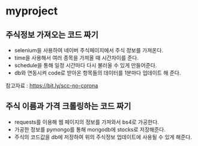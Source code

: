 myproject
==========

## 주식정보 가져오는 코드 짜기
* selenium을 사용하여 네이버 주식페이지에서 주식 정보를 가져온다.
* time을 사용해서 여러 종목을 가져올 때 시간차이를 준다.
* schedule을 통해 일정 시간마다 다시 불러올 수 있게 만들어준다.
* db와 연동시켜 code로 받아온 항목들의 데이터를 1분마다 업데이트 해 준다.

참고자료 : <https://bit.ly/scc-no-corona>

## 주식 이름과 가격 크롤링하는 코드 짜기
* requests를 이용해 웹 페이지의 정보를 가져와서 bs4로 가공한다.
* 가공한 정보를 pymongo를 통해 mongodb에 stocks로 저장해준다.
*  주식의 코드값을 db에 저장하여 위의 주식정보 업데이트에 사용될 수 있게 해준다.

